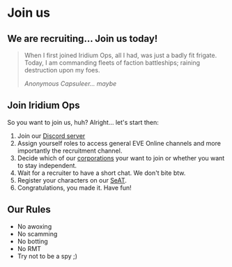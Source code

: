 # Join us

## We are recruiting... Join us today!

> When I first joined Iridium Ops, all I had, was just a badly fit frigate. Today, I am commanding fleets of faction battleships; raining destruction upon my foes.
>
> <cite>Anonymous Capsuleer... maybe</cite>

## Join Iridium Ops

So you want to join us, huh? Alright... let's start then:

1. Join our [Discord server](https://discord.gg/RcuH9HK)
2. Assign yourself roles to access general EVE Online channels and more importantly the recruitment channel.
3. Decide which of our [corporations](/corporations.md) your want to join or whether you want to stay independent.
4. Wait for a recruiter to have a short chat. We don't bite btw.
5. Register your characters on our [SeAT](https://seat.iridiumops.uk.to/).
6. Congratulations, you made it. Have fun!

## Our Rules

- No awoxing
- No scamming
- No botting
- No RMT
- Try not to be a spy ;)


